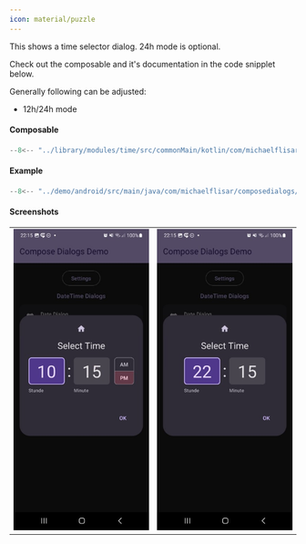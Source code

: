 ```yaml
---
icon: material/puzzle
---
```


This shows a time selector dialog. 24h mode is optional.

Check out the composable and it's documentation in the code snipplet below.

Generally following can be adjusted:

* 12h/24h mode

#### Composable

```kotlin
--8<-- "../library/modules/time/src/commonMain/kotlin/com/michaelflisar/composedialogs/dialogs/time/DialogTime.kt:21:46"
```

#### Example

```kotlin
--8<-- "../demo/android/src/main/java/com/michaelflisar/composedialogs/demo/demos/DateTimeDemos.kt:143:157"
```

#### Screenshots

| | |
|-|-|
| ![Screenshot](../screenshots/dark/demo_time1.jpg) | ![Screenshot](../screenshots/dark/demo_time2.jpg) |